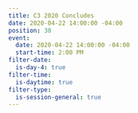 ```yaml
---
title: C3 2020 Concludes
date: 2020-04-22 14:00:00 -04:00
position: 38
event:
  date: 2020-04-22 14:00:00 -04:00
  start-time: 2:00 PM
filter-date:
  is-day-4: true
filter-time:
  is-daytime: true
filter-type:
  is-session-general: true
---
```


